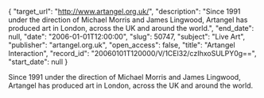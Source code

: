 {
  "target_url": "http://www.artangel.org.uk/", 
  "description": "Since 1991 under the direction of Michael Morris and James Lingwood, Artangel has produced art in London, across the UK and around the world.", 
  "end_date": null, 
  "date": "2006-01-01T12:00:00", 
  "slug": 50747, 
  "subject": "Live Art", 
  "publisher": "artangel.org.uk", 
  "open_access": false, 
  "title": "Artangel Interaction", 
  "record_id": "20060101T120000/V/1CEl32/czIhxoSULPY0g==", 
  "start_date": null
}

Since 1991 under the direction of Michael Morris and James Lingwood, Artangel has produced art in London, across the UK and around the world.